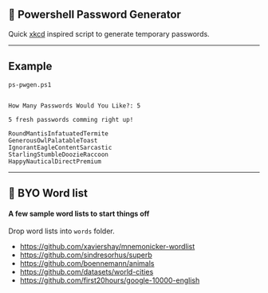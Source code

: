 ## 🔑 Powershell Password Generator

Quick [xkcd](https://xkcd.com/936/) inspired script to generate temporary passwords.

---

## Example

`ps-pwgen.ps1`

~~~

How Many Passwords Would You Like?: 5

5 fresh passwords comming right up!

RoundMantisInfatuatedTermite
GenerousOwlPalatableToast
IgnorantEagleContentSarcastic
StarlingStumbleDoozieRaccoon
HappyNauticalDirectPremium

~~~

---

## 📔 BYO Word list
#### A few sample word lists to start things off

Drop word lists into `words` folder.

* https://github.com/xaviershay/mnemonicker-wordlist
* https://github.com/sindresorhus/superb
* https://github.com/boennemann/animals
* https://github.com/datasets/world-cities
* https://github.com/first20hours/google-10000-english

